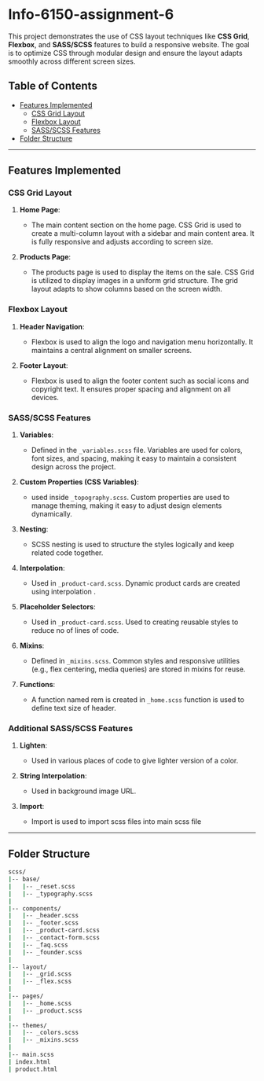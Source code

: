 # Info-6150-assignment-6

This project demonstrates the use of CSS layout techniques like **CSS Grid**, **Flexbox**, and **SASS/SCSS** features to build a responsive website. The goal is to optimize CSS through modular design and ensure the layout adapts smoothly across different screen sizes.

## Table of Contents
- [Features Implemented](#features-implemented)
  - [CSS Grid Layout](#css-grid-layout)
  - [Flexbox Layout](#flexbox-layout)
  - [SASS/SCSS Features](#sassscss-features)
- [Folder Structure](#folder-structure)


---

## Features Implemented

### CSS Grid Layout
1. **Home Page**:
   - The main content section on the home page. CSS Grid is used to create a multi-column layout with a sidebar and main content area. It is fully responsive and adjusts according to screen size.

2. **Products Page**:
   - The products page is used to display the items on the sale. CSS Grid is utilized to display images in a uniform grid structure. The grid layout adapts to show columns based on the screen width.

### Flexbox Layout
1. **Header Navigation**:
   - Flexbox is used to align the logo and navigation menu horizontally. It maintains a central alignment on smaller screens.

2. **Footer Layout**:
   - Flexbox is used to align the footer content such as social icons and copyright text. It ensures proper spacing and alignment on all devices.

### SASS/SCSS Features
1. **Variables**:
   - Defined in the `_variables.scss` file. Variables are used for colors, font sizes, and spacing, making it easy to maintain a consistent design across the project.

2. **Custom Properties (CSS Variables)**:
   - used inside `_topography.scss`. Custom properties are used to manage theming, making it easy to adjust design elements dynamically.

3. **Nesting**:
   - SCSS nesting is used to structure the styles logically and keep related code together.

4. **Interpolation**:
   - Used in `_product-card.scss`. Dynamic product cards are created using interpolation .

5. **Placeholder Selectors**:
   - Used in `_product-card.scss`. Used to creating reusable styles to reduce no of lines of code.

6. **Mixins**:
   - Defined in `_mixins.scss`. Common styles and responsive utilities (e.g., flex centering, media queries) are stored in mixins for reuse.

7. **Functions**:
   - A function named rem is created in `_home.scss` function is used to define text size of header.

### Additional SASS/SCSS Features
1. **Lighten**:
   - Used in various places of code to give lighter version of a color. 

2. **String Interpolation**:
   - Used in background image URL.

3. **Import**:
   - Import is used to import scss files into main scss file


---

## Folder Structure

```bash
scss/
|-- base/
|   |-- _reset.scss        
|   |-- _typography.scss    
|
|-- components/
|   |-- _header.scss        
|   |-- _footer.scss        
|   |-- _product-card.scss   
|   |-- _contact-form.scss   
|   |-- _faq.scss           
|   |-- _founder.scss       
|
|-- layout/
|   |-- _grid.scss          
|   |-- _flex.scss          
|
|-- pages/
|   |-- _home.scss          
|   |-- _product.scss       
|
|-- themes/
|   |-- _colors.scss        
|   |-- _mixins.scss        
|
|-- main.scss               
| index.html              
| product.html            
